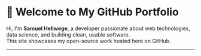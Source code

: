 # 👋 Welcome to My GitHub Portfolio

Hi, I'm **Samuel Hellwege**, a developer passionate about web technologies, data science, and building clean, usable software.  
This site showcases my open-source work hosted here on GitHub.

---
